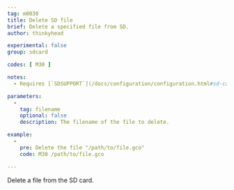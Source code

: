 ```yaml
---
tag: m0030
title: Delete SD file
brief: Delete a specified file from SD.
author: thinkyhead

experimental: false
group: sdcard

codes: [ M30 ]

notes:
  - Requires [`SDSUPPORT`](/docs/configuration/configuration.html#sd-card)

parameters:
  -
    tag: filename
    optional: false
    description: The filename of the file to delete.

example:
  -
    pre: Delete the file "/path/to/file.gco"
    code: M30 /path/to/file.gco

---
```


Delete a file from the SD card.
